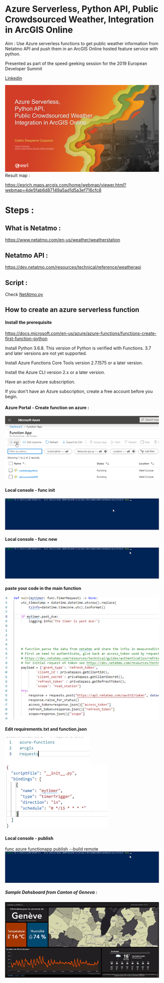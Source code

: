 # Azure Serverless, Python API, Public Crowdsourced Weather, Integration in ArcGIS Online

Aim : Use Azure serverless functions to get public weather information from Netatmo API and push them in an ArcGIS Online hosted feature service with python.


Presented as part of the speed geeking session for the 2019 European Developer Summit

[Linkedin](https://www.linkedin.com/in/cedricdespierrecorporon/)

![intro](images/intro.png)
Result map :

https://esrich.maps.arcgis.com/home/webmap/viewer.html?webmap=4de5fab6d87149a5ad1d5a3ef716cfc8


# Steps :
## What is Netatmo :

https://www.netatmo.com/en-us/weather/weatherstation

## Netatmo API :

https://dev.netatmo.com/resources/technical/reference/weatherapi

## Script :

Check [NetAtmo.py](/NetAtmo.py)

## How to create an azure serverless function

#### Install the prerequisite

https://docs.microsoft.com/en-us/azure/azure-functions/functions-create-first-function-python

Install Python 3.6.8. This version of Python is verified with Functions. 3.7 and later versions are not yet supported.

Install Azure Functions Core Tools version 2.7.1575 or a later version.

Install the Azure CLI version 2.x or a later version.

Have an active Azure subscription.

If you don't have an Azure subscription, create a free account before you begin.

#### Azure Portal - Create function on azure :
![func init](images/createazurefunctionapp.png)

#### Local console - func init

![func init](images/funcinit.gif)

#### Local console - func new
![func new](images/funcnew.gif)

#### paste your code in the main function
![paste](images/paste.png)

#### Edit requirements.txt and function.json
![req](images/requirements.png)
![timer](images/timer.png)
####  Local console - publish
 func azure functionapp publish <function> --build remote
![func init](images/funcnew.gif)

##### Sample Dahsboard from Canton of Geneva :
![func init](images/genevadashboard.gif)